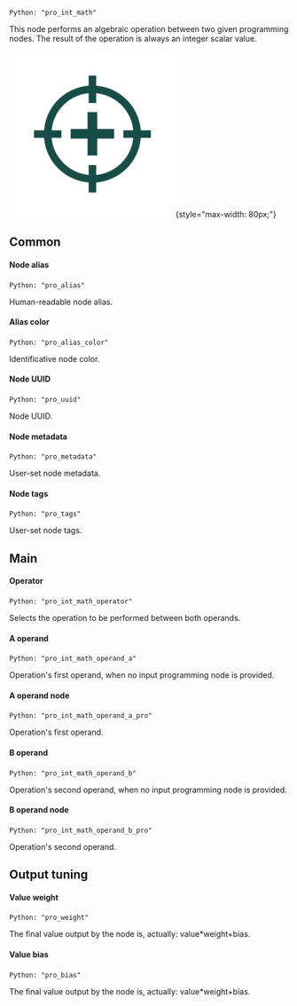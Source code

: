 `Python: "pro_int_math"`

This node performs an algebraic operation between two given programming nodes. The result of the operation is always an integer scalar value.

![Icon](pro_int_math_swatch.png "Icon"){style="max-width: 80px;"}

## Common

#### Node alias
`Python: "pro_alias"`

Human-readable node alias.

#### Alias color
`Python: "pro_alias_color"`

Identificative node color.

#### Node UUID
`Python: "pro_uuid"`

Node UUID.

#### Node metadata
`Python: "pro_metadata"`

User-set node metadata.

#### Node tags
`Python: "pro_tags"`

User-set node tags.

## Main

#### Operator
`Python: "pro_int_math_operator"`

Selects the operation to be performed between both operands.

#### A operand
`Python: "pro_int_math_operand_a"`

Operation's first operand, when no input programming node is provided.

#### A operand node
`Python: "pro_int_math_operand_a_pro"`

Operation's first operand.

#### B operand
`Python: "pro_int_math_operand_b"`

Operation's second operand, when no input programming node is provided.

#### B operand node
`Python: "pro_int_math_operand_b_pro"`

Operation's second operand.

## Output tuning

#### Value weight
`Python: "pro_weight"`

The final value output by the node is, actually: value*weight+bias.

#### Value bias
`Python: "pro_bias"`

The final value output by the node is, actually: value*weight+bias.

